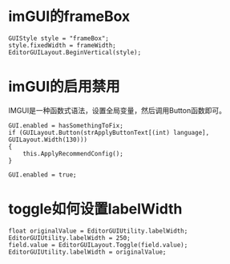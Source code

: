 # imGUI的frameBox
```plain
GUIStyle style = "frameBox";
style.fixedWidth = frameWidth;
EditorGUILayout.BeginVertical(style);
```

# imGUI的启用禁用
IMGUI是一种函数式语法，设置全局变量，然后调用Button函数即可。
```plain
GUI.enabled = hasSomethingToFix;
if (GUILayout.Button(strApplyButtonText[(int) language], GUILayout.Width(130)))
{
    this.ApplyRecommendConfig();
}

GUI.enabled = true;

```
# toggle如何设置labelWidth
```plain
float originalValue = EditorGUIUtility.labelWidth;
EditorGUIUtility.labelWidth = 250;
field.value = EditorGUILayout.Toggle(field.value);
EditorGUIUtility.labelWidth = originalValue;
```